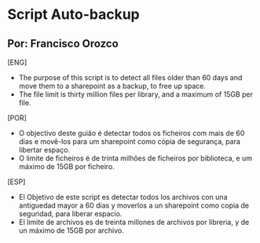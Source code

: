 # Script Auto-backup
## Por: Francisco Orozco

[ENG]  
- The purpose of this script is to detect all files older than 60 days and move them 
to a sharepoint as a backup, to free up space.
- The file limit is thirty million files per library, and a maximum of 15GB per file.

[POR]  
- O objectivo deste guião é detectar todos os ficheiros com mais de 60 dias e movê-los 
para um sharepoint como cópia de segurança, para libertar espaço.
- O limite de ficheiros é de trinta milhões de ficheiros por biblioteca, e um máximo de 15GB por ficheiro.

[ESP]  
- El Objetivo de este script es detectar todos los archivos con una antiguedad mayor a 60 dias y moverlos
a un sharepoint como copia de seguridad, para liberar espacio.
- El limite de archivos es de treinta millones de archivos por libreria, y de un máximo de 15GB por archivo.